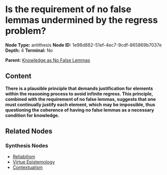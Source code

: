 # Is the requirement of no false lemmas undermined by the regress problem?

**Node Type:** antithesis
**Node ID:** 1e98d882-51ef-4ec7-9cdf-865869b7037e
**Depth:** 4
**Terminal:** No

**Parent:** [Knowledge as No False Lemmas](knowledge-as-no-false-lemmas-synthesis-71db14d0-9281-471b-bc3f-ec5eafba3fb1.md)

## Content

**There is a plausible principle that demands justification for elements within the reasoning process to avoid infinite regress. This principle, combined with the requirement of no false lemmas, suggests that one must continually justify each element, which may be impossible, thus questioning the coherence of having no false lemmas as a necessary condition for knowledge.**

## Related Nodes

### Synthesis Nodes

- [Reliabilism](reliabilism-synthesis-b6d7c582-a636-45fd-adf5-80ca2f54735b.md)
- [Virtue Epistemology](virtue-epistemology-synthesis-be9b71f7-1ab4-4daa-955a-296bc62b9754.md)
- [Contextualism](contextualism-synthesis-5cfe91eb-f51a-4858-a4a0-0a5f22335260.md)

